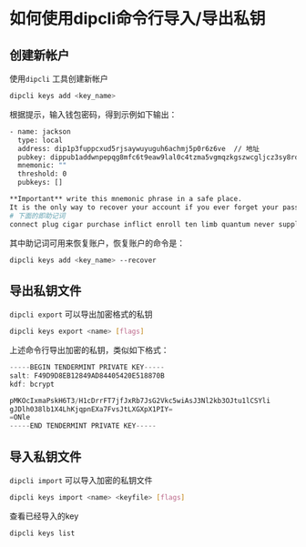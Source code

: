 # 如何使用dipcli命令行导入/导出私钥

## 创建新帐户

使用```dipcli``` 工具创建新帐户

```bash
dipcli keys add <key_name>
```

根据提示，输入钱包密码，得到示例如下输出：

```bash
- name: jackson
  type: local
  address: dip1p3fuppcxud5rjsaywuyuguh6achmj5p0r6z6ve  // 地址
  pubkey: dippub1addwnpepqg8mfc6t9eaw9lal0c4tzma5vgmqzkgszwcgljcz3sy8rd2rukgxz9dtmph  // 公钥
  mnemonic: "" 
  threshold: 0
  pubkeys: []

**Important** write this mnemonic phrase in a safe place.
It is the only way to recover your account if you ever forget your password.
# 下面的即助记词
connect plug cigar purchase inflict enroll ten limb quantum never supply grid home case process claw truly grape federal liberty tree remove side quantum
```

其中助记词可用来恢复账户，恢复账户的命令是：

```bash
dipcli keys add <key_name> --recover
```

## 导出私钥文件

```dipcli export``` 可以导出加密格式的私钥

```bash
dipcli keys export <name> [flags]
```

上述命令行导出加密的私钥，类似如下格式：

```javascript
-----BEGIN TENDERMINT PRIVATE KEY-----
salt: F49D9D8EB12849AD84405420E518870B
kdf: bcrypt

pMKOcIxmaPskH6T3/H1cDrrFT7jfJxRb7JsG2Vkc5wiAsJ3Nl2kb3OJtu1lCSYli
gJDlh038lb1X4LhKjqpnEXa7FvsJtLXGXpX1PIY=
=ONle
-----END TENDERMINT PRIVATE KEY-----
```

## 导入私钥文件

```dipcli import``` 可以导入加密的私钥文件

```bash
dipcli keys import <name> <keyfile> [flags]
```

查看已经导入的key

```bash
dipcli keys list
```